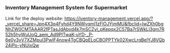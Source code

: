 ### Inventory Management System for Supermarket

Link for the deploy website: https://iventory-management.vercel.app/?_vercel_share=Jpn4X3q4Fyhd4Y9NWvqmI1zFlOJYjmMU&fbclid=IwZXh0bgNhZW0CMTAAAR2fPTasJdAbvd4k7mSCZyl_pKepqx2C57Ba7rSWkLj3gm7R52h5hyWuUoQ_aem_Ad9PITwaK-uYD-_P-6e0y3vV7XZMpul3PwIF4now4TgCBQpELoCBOPPTYk02XwcLrqBelYJ8VQb24jPo-yNUixQw
